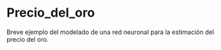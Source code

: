 # Precio_del_oro
Breve ejemplo del modelado de una red neuronal para la estimación del precio del oro.
